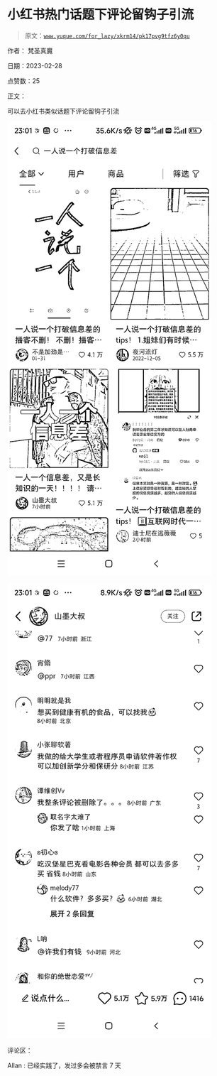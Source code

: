 # 小红书热门话题下评论留钩子引流

> 原文：[`www.yuque.com/for_lazy/xkrm14/pk17pvg9tfz6y0qu`](https://www.yuque.com/for_lazy/xkrm14/pk17pvg9tfz6y0qu)

作者： 梵圣真魔 

日期：2023-02-28 

点赞数：25 

正文： 

可以去小红书类似话题下评论留钩子引流 

![](img/0ab57005211102d9338f7ae8c3b0bab1.png)  

![](img/e419fa4acee6554c55a64c9d43d7e94b.png)  

评论区： 

Allan : 已经实践了，发过多会被禁言 7 天 

